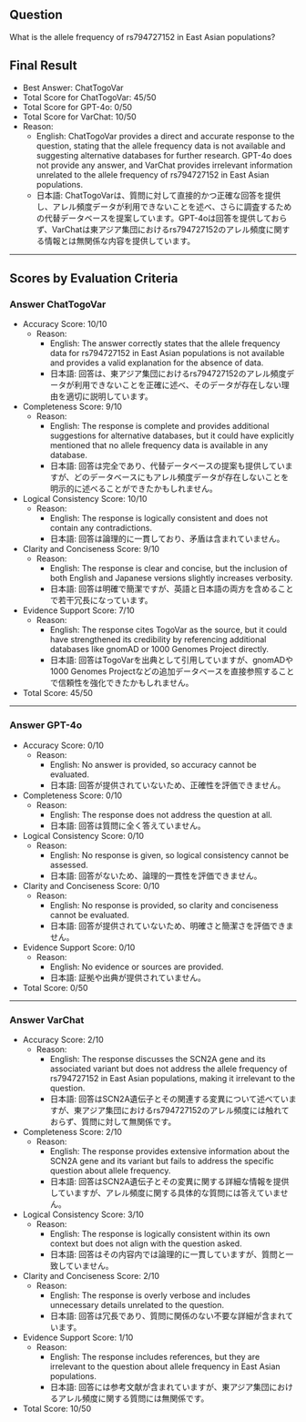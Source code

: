 ## Question

What is the allele frequency of rs794727152 in East Asian populations?

## Final Result

- Best Answer: ChatTogoVar
- Total Score for ChatTogoVar: 45/50
- Total Score for GPT-4o: 0/50
- Total Score for VarChat: 10/50
- Reason:
  - English: ChatTogoVar provides a direct and accurate response to the question, stating that the allele frequency data is not available and suggesting alternative databases for further research. GPT-4o does not provide any answer, and VarChat provides irrelevant information unrelated to the allele frequency of rs794727152 in East Asian populations.
  - 日本語: ChatTogoVarは、質問に対して直接的かつ正確な回答を提供し、アレル頻度データが利用できないことを述べ、さらに調査するための代替データベースを提案しています。GPT-4oは回答を提供しておらず、VarChatは東アジア集団におけるrs794727152のアレル頻度に関する情報とは無関係な内容を提供しています。

---

## Scores by Evaluation Criteria

### Answer ChatTogoVar
- Accuracy Score: 10/10
  - Reason: 
    - English: The answer correctly states that the allele frequency data for rs794727152 in East Asian populations is not available and provides a valid explanation for the absence of data.
    - 日本語: 回答は、東アジア集団におけるrs794727152のアレル頻度データが利用できないことを正確に述べ、そのデータが存在しない理由を適切に説明しています。
- Completeness Score: 9/10
  - Reason: 
    - English: The response is complete and provides additional suggestions for alternative databases, but it could have explicitly mentioned that no allele frequency data is available in any database.
    - 日本語: 回答は完全であり、代替データベースの提案も提供していますが、どのデータベースにもアレル頻度データが存在しないことを明示的に述べることができたかもしれません。
- Logical Consistency Score: 10/10
  - Reason: 
    - English: The response is logically consistent and does not contain any contradictions.
    - 日本語: 回答は論理的に一貫しており、矛盾は含まれていません。
- Clarity and Conciseness Score: 9/10
  - Reason: 
    - English: The response is clear and concise, but the inclusion of both English and Japanese versions slightly increases verbosity.
    - 日本語: 回答は明確で簡潔ですが、英語と日本語の両方を含めることで若干冗長になっています。
- Evidence Support Score: 7/10
  - Reason: 
    - English: The response cites TogoVar as the source, but it could have strengthened its credibility by referencing additional databases like gnomAD or 1000 Genomes Project directly.
    - 日本語: 回答はTogoVarを出典として引用していますが、gnomADや1000 Genomes Projectなどの追加データベースを直接参照することで信頼性を強化できたかもしれません。
- Total Score: 45/50

---

### Answer GPT-4o
- Accuracy Score: 0/10
  - Reason: 
    - English: No answer is provided, so accuracy cannot be evaluated.
    - 日本語: 回答が提供されていないため、正確性を評価できません。
- Completeness Score: 0/10
  - Reason: 
    - English: The response does not address the question at all.
    - 日本語: 回答は質問に全く答えていません。
- Logical Consistency Score: 0/10
  - Reason: 
    - English: No response is given, so logical consistency cannot be assessed.
    - 日本語: 回答がないため、論理的一貫性を評価できません。
- Clarity and Conciseness Score: 0/10
  - Reason: 
    - English: No response is provided, so clarity and conciseness cannot be evaluated.
    - 日本語: 回答が提供されていないため、明確さと簡潔さを評価できません。
- Evidence Support Score: 0/10
  - Reason: 
    - English: No evidence or sources are provided.
    - 日本語: 証拠や出典が提供されていません。
- Total Score: 0/50

---

### Answer VarChat
- Accuracy Score: 2/10
  - Reason: 
    - English: The response discusses the SCN2A gene and its associated variant but does not address the allele frequency of rs794727152 in East Asian populations, making it irrelevant to the question.
    - 日本語: 回答はSCN2A遺伝子とその関連する変異について述べていますが、東アジア集団におけるrs794727152のアレル頻度には触れておらず、質問に対して無関係です。
- Completeness Score: 2/10
  - Reason: 
    - English: The response provides extensive information about the SCN2A gene and its variant but fails to address the specific question about allele frequency.
    - 日本語: 回答はSCN2A遺伝子とその変異に関する詳細な情報を提供していますが、アレル頻度に関する具体的な質問には答えていません。
- Logical Consistency Score: 3/10
  - Reason: 
    - English: The response is logically consistent within its own context but does not align with the question asked.
    - 日本語: 回答はその内容内では論理的に一貫していますが、質問と一致していません。
- Clarity and Conciseness Score: 2/10
  - Reason: 
    - English: The response is overly verbose and includes unnecessary details unrelated to the question.
    - 日本語: 回答は冗長であり、質問に関係のない不要な詳細が含まれています。
- Evidence Support Score: 1/10
  - Reason: 
    - English: The response includes references, but they are irrelevant to the question about allele frequency in East Asian populations.
    - 日本語: 回答には参考文献が含まれていますが、東アジア集団におけるアレル頻度に関する質問には無関係です。
- Total Score: 10/50